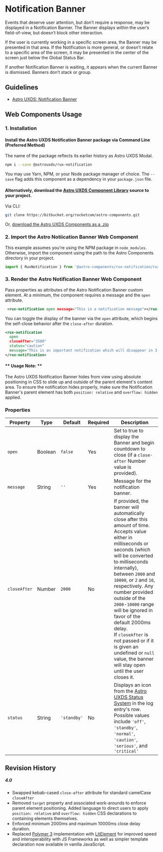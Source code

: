 # Notification Banner

Events that deserve user attention, but don’t require a response, may be displayed in a Notification Banner. The Banner displays within the user’s field-of-view, but doesn’t block other interaction.

If the user is currently working in a specific screen area, the Banner may be presented in that area. If the Notification is more general, or doesn’t relate to a specific area of the screen, it may be presented in the center of the screen just below the Global Status Bar.

If another Notification Banner is waiting, it appears when the current Banner is dismissed. Banners don’t stack or group.

## Guidelines

- [Astro UXDS: Notification Banner](https://www.astrouxds.com/ui-components/notification-banner)

## Web Components Usage

### 1. Installation

#### Install the Astro UXDS Notification Banner package via Command Line (Preferred Method)

The name of the package reflects its earlier history as Astro UXDS Modal.

```sh
npm i --save @astrouxds/rux-notification
```

You may use Yarn, NPM, or your Node package manager of choice. The `--save` flag adds this component as a dependency in your `package.json` file.

#### **Alternatively**, download the [Astro UXDS Component Library](https://bitbucket.org/rocketcom/astro-components/src/master/) source to your project.

Via CLI:

```sh
git clone https://bitbucket.org/rocketcom/astro-components.git
```

Or, [download the Astro UXDS Components as a .zip](https://bitbucket.org/rocketcom/astro-components/get/master.zip)

### 2. Import the Astro Notiication Banner Web Component

This example assumes you're using the NPM package in `node_modules`. Otherwise, import the component using the path to the Astro Components directory in your project.

```javascript
import { RuxNotification } from '@astro-components/rux-notification/rux-notification.js';
```

### 3. Render the Astro Notification Banner Web Component

Pass properties as attributes of the Astro Notification Banner custom element. At a minimum, the component requires a message and the `open` attribute.

```xml
 <rux-notification open message="This is a notification message"></rux-notification>
```

You can toggle the display of the banner via the `open` attribute, which begins the self-close behavior after the `close-after` duration.

```xml
<rux-notification
  open
  closeAfter="3500"
  status="caution"
  message="This is an important notification which will disappear in 3.5 seconds.">
</rux-notification>
```

#### ** Usage Note: **

The Astro UXDS Notification Banner hides from view using absolute positioning in CSS to slide up and outside of the parent element's content area. To ensure the notification hides properly, make sure the Notification Banner's parent element has both `position: relative` and `overflow: hidden` applied.

### Properties

| Property     | Type    | Default     | Required | Description                                                                                                                                                                                                                                                                                                                                                                                                                                                                                      |
| ------------ | ------- | ----------- | -------- | ------------------------------------------------------------------------------------------------------------------------------------------------------------------------------------------------------------------------------------------------------------------------------------------------------------------------------------------------------------------------------------------------------------------------------------------------------------------------------------------------ |
| `open`       | Boolean | `false`     | Yes      | Set to true to display the Banner and begin countdown to close (if a `close-after` Number value is provided).                                                                                                                                                                                                                                                                                                                                                                                    |
| `message`    | String  | `''`        | Yes      | Message for the notification banner.                                                                                                                                                                                                                                                                                                                                                                                                                                                             |
| `closeAfter` | Number  | `2000`      | No       | If provided, the banner will automatically close after this amount of time. Accepts value either in milliseconds or seconds (which will be converted to milliseconds internally), between `2000` and `10000`, or `2` and `10`, respectively. Any number provided outside of the `2000`-`10000` range will be ignored in favor of the default 2000ms delay. <br>If `closeAfter` is not passed or if it is given an undefined or `null` value, the banner will stay open until the user closes it. |
| `status`     | String  | `'standby'` | No       | Displays an icon from the [Astro UXDS Status System](https://astrouxds.com/design-guidelines/status-system) in the log entry's row. Possible values include `'off'`, `'standby'`, `'normal'`, `'caution'`, `'serious'`, and `'critical'`                                                                                                                                                                                                                                                         |

## Revision History

##### **4.0**

- Swapped kebab-cased `close-after` attribute for standard camelCase `closeAfter`
- Removed `target` property and associated work-arounds to enforce parent element positioning. Added language to direct users to apply `position: relative` and `overflow: hidden` CSS declarations to containing elements themselves.
- Enforced minimum 2000ms and maximum 10000ms close delay duration.
- Replaced [Polymer 3](https://www.polymer-project.org) implementation with [LitElement](https://lit-element.polymer-project.org/) for improved speed and interoperability with JS Frameworks as well as simpler template declaration now available in vanilla JavaScript.
